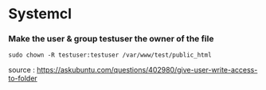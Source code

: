 # Systemcl


### Make the user & group testuser the owner of the file

```
sudo chown -R testuser:testuser /var/www/test/public_html
```

source : https://askubuntu.com/questions/402980/give-user-write-access-to-folder

